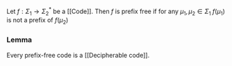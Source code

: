 Let $f:\Sigma_{1}\to \Sigma_{2}^{*}$ be a [[Code]].
Then $f$ is prefix free if 
for any $\mu_{1},\mu_{2}\in \Sigma_{1}$
$f(\mu_{1})$ is not a prefix of $f(\mu_{2})$

### Lemma
Every prefix-free code is a [[Decipherable code]].

